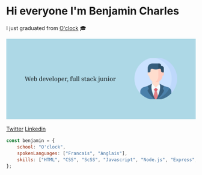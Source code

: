 # Hi everyone I'm Benjamin Charles 

I just graduated from [O'clock](https://oclock.io/ "O'clock") :mortar_board:

![image](./github.svg)

[Twitter](https://twitter.com/Benj_Js "Twitter")
[Linkedin](https://fr.linkedin.com/in/benjamin-charles-b99069234?trk=people-guest_people_search-card&challengeId=AQGvcHG7uI86CgAAAYHJAGQiWKs-3m423kd_I5cvhcMjDwsz18_CwiMyq94yZhEo291Ey6Uxhr8mpcD9MrdJ9DAqUEANl-Htmw&submissionId=6d0db925-4a9d-fe16-c328-ac7e46d03f0f&challengeSource=AgFyhFFo_Q0QHAAAAYHJAIofXNc_GfcK9oHjOnOsNbj6oneDDgjlUiLaqQKNvd8&challegeType=AgF_WQvtHZ-4ywAAAYHJAIoiX8ySFDuu_QyUuhaEOUhY8SeXHqMQqxg&memberId=AgFkDxIsCeSjNQAAAYHJAIolMHu5CDeSEZf1X2U3poQs4qg&recognizeDevice=AgF1RrAo2z6fNAAAAYHJAIonROlwgAR-YgoNcB48FJklSsrg4-Mu "Linkedin")

````js
const benjamin = {
    school: "O'clock",
    spokenLanguages: ["Francais", "Anglais"],
    skills: ["HTML", "CSS", "ScSS", "Javascript", "Node.js", "Express", "PostgreSQL", "React", "Redux"]
};
````